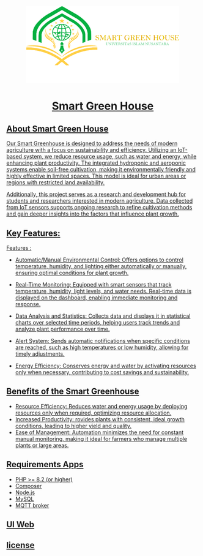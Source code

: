 <p align="center">
       <a href="" target="_blank"><img src="public/asset/img/Logo-uninus-sgh.png" width="400" alt="Laravel Logo">
</p>
<h1 align="center">Smart Green House</h1>

## About Smart Green House

Our Smart Greenhouse is designed to address the needs of modern agriculture with a focus on sustainability and efficiency. Utilizing an IoT-based system, we reduce resource usage, such as water and energy, while enhancing plant productivity. The integrated hydroponic and aeroponic systems enable soil-free cultivation, making it environmentally friendly and highly effective in limited spaces. This model is ideal for urban areas or regions with restricted land availability.

Additionally, this project serves as a research and development hub for students and researchers interested in modern agriculture. Data collected from IoT sensors supports ongoing research to refine cultivation methods and gain deeper insights into the factors that influence plant growth.

## Key Features:
Features :
- Automatic/Manual Environmental Control:
  Offers options to control temperature, humidity, and lighting either automatically or manually, ensuring optimal conditions for plant growth.

- Real-Time Monitoring:
  Equipped with smart sensors that track temperature, humidity, light levels, and water needs. Real-time data is displayed on the dashboard, enabling immediate monitoring and response.

- Data Analysis and Statistics:
  Collects data and displays it in statistical charts over selected time periods, helping users track trends and analyze plant performance over time.

- Alert System:
  Sends automatic notifications when specific conditions are reached, such as high temperatures or low humidity, allowing for timely adjustments.

- Energy Efficiency:
  Conserves energy and water by activating resources only when necessary, contributing to cost savings and sustainability.

## Benefits of the Smart Greenhouse

- Resource Efficiency:
  Reduces water and energy usage by deploying resources only when required, optimizing resource allocation.
- Increased Productivity:
  rovides plants with consistent, ideal growth conditions, leading to higher yield and quality.
- Ease of Management:
  Automation minimizes the need for constant manual monitoring, making it ideal for farmers who manage multiple plants or large areas.

## Requirements Apps

- PHP >= 8.2 (or higher)
- Composer
- Node.js
- MySQL
- MQTT broker

## UI Web

## license

